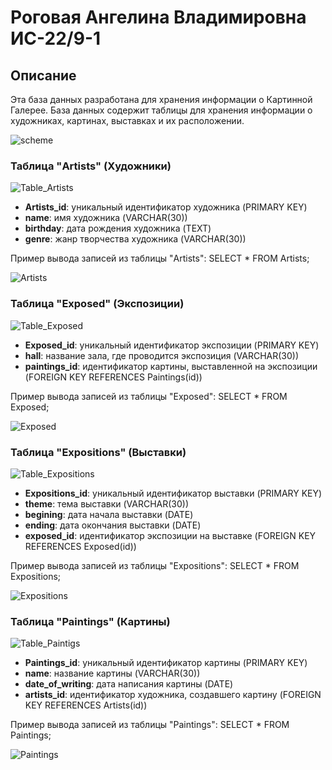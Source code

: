 # Роговая Ангелина Владимировна ИС-22/9-1

## Описание

Эта база данных разработана для хранения информации о Картинной Галерее. База данных содержит таблицы для хранения информации о художниках, картинах, выставках и их расположении.

![scheme](https://cdn.discordapp.com/attachments/1225378430086942720/1227238698576248832/image.png?ex=662d9cda&is=662c4b5a&hm=02029fa12bda7ee73e8d08bd813adc8d240f48328469027723e140c5cd3035c3&)

### Таблица "Artists" (Художники)

![Table_Artists](https://cdn.discordapp.com/attachments/1148205618965000283/1233651865418207344/image.png?ex=662ddf54&is=662c8dd4&hm=52408d923fbb1d69a9401a83f05b1bd7bb6ac0510f5ebe8801cc13c3f9df6ec7&)

- **Artists_id**: уникальный идентификатор художника (PRIMARY KEY)
- **name**: имя художника (VARCHAR(30))
- **birthday**: дата рождения художника (TEXT)
- **genre**: жанр творчества художника (VARCHAR(30))

Пример вывода записей из таблицы "Artists":
SELECT * FROM Artists;

![Artists](https://cdn.discordapp.com/attachments/1148205618965000283/1233650426117623858/image.png?ex=662dddfd&is=662c8c7d&hm=7ab5134e6f3c176d5c3d62cb54eecd0dc9cb092d54ceeef6c29701a10b2f210d&)

### Таблица "Exposed" (Экспозиции)

![Table_Exposed](https://cdn.discordapp.com/attachments/1148205618965000283/1233651958221635644/image.png?ex=662ddf6a&is=662c8dea&hm=1fb928a49b43510b1174667bc400e47c7aab90d563557fed4708f236146dcd12&)

- **Exposed_id**: уникальный идентификатор экспозиции (PRIMARY KEY)
- **hall**: название зала, где проводится экспозиция (VARCHAR(30))
- **paintings_id**: идентификатор картины, выставленной на экспозиции (FOREIGN KEY REFERENCES Paintings(id))

Пример вывода записей из таблицы "Exposed":
SELECT * FROM Exposed;

![Exposed](https://cdn.discordapp.com/attachments/1148205618965000283/1233650873423368212/image.png?ex=662dde68&is=662c8ce8&hm=1432647197997f6c50b094b179bed9d3487a59f570eac00f399af480473b45b3&)

### Таблица "Expositions" (Выставки)

![Table_Expositions](https://cdn.discordapp.com/attachments/1148205618965000283/1233652053679673354/image.png?ex=662ddf81&is=662c8e01&hm=f43108727e093b09f75fd08aa65a646aed7c1f30493ddf0ddf42b4c3e09b6e38&)

- **Expositions_id**: уникальный идентификатор выставки (PRIMARY KEY)
- **theme**: тема выставки (VARCHAR(30))
- **begining**: дата начала выставки (DATE)
- **ending**: дата окончания выставки (DATE)
- **exposed_id**: идентификатор экспозиции на выставке (FOREIGN KEY REFERENCES Exposed(id))

Пример вывода записей из таблицы "Expositions":
SELECT * FROM Expositions;

![Expositions](https://cdn.discordapp.com/attachments/1148205618965000283/1233651207424446485/image.png?ex=662ddeb7&is=662c8d37&hm=40a789f477439cd8b66eb091efe284036e4fafac43d942187d72ba154eda102c&)

### Таблица "Paintings" (Картины)

![Table_Paintigs](https://cdn.discordapp.com/attachments/1148205618965000283/1233652150693793856/image.png?ex=662ddf98&is=662c8e18&hm=97ac27842f72626e5029206f05824dc5899738a949ec6c5acf30a497af3aa826&)

- **Paintings_id**: уникальный идентификатор картины (PRIMARY KEY)
- **name**: название картины (VARCHAR(30))
- **date_of_writing**: дата написания картины (DATE)
- **artists_id**: идентификатор художника, создавшего картину (FOREIGN KEY REFERENCES Artists(id))

Пример вывода записей из таблицы "Paintings":
SELECT * FROM Paintings;

![Paintings](https://cdn.discordapp.com/attachments/1148205618965000283/1233651527923798078/image.png?ex=662ddf04&is=662c8d84&hm=8bd72b269b1c0075414bc40844bce09ede3ce9c515335ebc6532501cad06af69&)